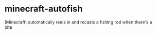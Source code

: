 # minecraft-autofish
(Minecraft) automatically reels in and recasts a fishing rod when there's a bite
